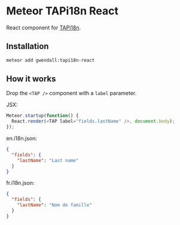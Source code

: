 Meteor TAPi18n React
=========================

React component for [TAPi18n](https://github.com/TAPevents/tap-i18n).

Installation
------------

``` sh
meteor add gwendall:tapi18n-react
```

How it works
-----------

Drop the `<TAP />` component with a `label` parameter.

JSX:
```javascript
Meteor.startup(function() {
  React.render(<TAP label="fields.lastName" />, document.body);
});
```

en.i18n.json:
```json
{
  "fields": {
    "lastName": "Last name"
  }
}
```

fr.i18n.json:
```json
{
  "fields": {
    "lastName": "Nom de famille"
  }
}
```
